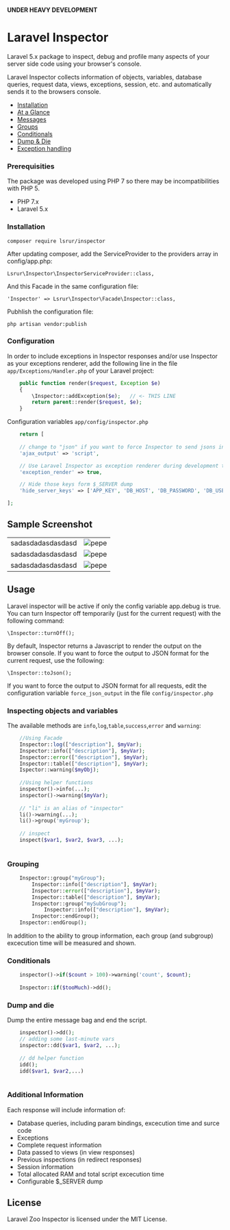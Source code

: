 **UNDER HEAVY DEVELOPMENT**

# Laravel Inspector
Laravel 5.x package to inspect, debug and profile many aspects of your server side code using your browser's console.

Laravel Inspector collects information of objects, variables, database queries, request data, views, exceptions, session, etc. and automatically sends it to the browsers console.

* [Installation](#installation)
* [At a Glance](#glance)
* [Messages](#messages)
* [Groups](#data)
* [Conditionals](#status)
* [Dump & Die](#errors)
* [Exception handling](#errors)


### Prerequisities
The package was developed using PHP 7 so there may be incompatibilities with PHP 5.

* PHP 7.x
* Laravel 5.x

### Installation
	composer require lsrur/inspector


After updating composer, add the ServiceProvider to the providers array in config/app.php:

	Lsrur\Inspector\InspectorServiceProvider::class,

  
And this Facade in the same configuration file:

	'Inspector' => Lsrur\Inspector\Facade\Inspector::class,
	
Pubhlish the configuration file:
	
	php artisan vendor:publish

### Configuration

In order to include exceptions in Inspector responses and/or use Inspector as your exceptions renderer, add the following line in the file <code>app/Exceptions/Handler.php</code> of your Laravel project:

```php    
    public function render($request, Exception $e)
    {
        \Inspector::addException($e); 	// <- THIS LINE
        return parent::render($request, $e);
    }  
```      

Configuration variables <code>app/config/inspector.php</code>

```php    
	return [
	
	// change to "json" if you want to force Inspector to send jsons instead of scritps 
	'ajax_output' => 'script',

	// Use Laravel Inspector as exception renderer during development time (app.debug=true)
	'exception_render' => true,

	// Hide those keys form $_SERVER dump
    'hide_server_keys' => ['APP_KEY', 'DB_HOST', 'DB_PASSWORD', 'DB_USERNAME', 'HTTP_COOKIE', 	'MAIL_PASSWORD', 'REDIS_PASSWORD'],

];

```

## Sample Screenshot

|||
|:-:|:-:|
| sadasdadasdasdasd | ![pepe](https://s31.postimg.org/fs5jjuh9j/006.png) |
| sadasdadasdasdasd | ![pepe](https://s31.postimg.org/fs5jjuh9j/006.png) |
| sadasdadasdasdasd | ![pepe](https://s31.postimg.org/fs5jjuh9j/006.png) |

## Usage
Laravel inspector will be active if only the config variable app.debug is true.  
You can turn Inspector off temporarily (just for the current request) with the following command:

	\Inspector::turnOff();

By default, Inspector returns a Javascript to render the output on the browser console. If you want to force the output to JSON format for the current request, use the following:

	\Inspector::toJson();
	
If you want to force the output to JSON format for all requests, edit the configuration variable 
`force_json_output` in the file `config/inspector.php`	

### Inspecting objects and variables
The available methods are <code>info</code>,<code>log</code>,<code>table</code>,<code>success</code>,<code>error</code> and <code>warning</code>:

```php	
	//Using Facade
	Inspector::log(["description"], $myVar);
	Inspector::info(["description"], $myVar);
	Inspector::error(["description"], $myVar);
	Inspector::table(["description"], $myVar);
	Ispector::warning($myObj);
		
	//Using helper functions
	inspector()->info(...);
	inspector()->warning($myVar);
	
	// "li" is an alias of "inspector"
	li()->warning(...);
	li()->group('myGroup');
	
	// inspect
	inspect($var1, $var2, $var3, ...);
	
```	
	
### Grouping
```php	
	Inspector::group("myGroup");
		Inspector::info(["description"], $myVar);
		Inspector::error(["description"], $myVar);
		Inspector::table(["description"], $myVar);
		Inspector::group("mySubGroup");
			Inspector::info(["description"], $myVar);
		Inspector::endGroup();
	Inspector::endGroup();
```		
In addition to the ability to group information, each group (and subgroup) excecution time will be measured and shown.

### Conditionals
```php	
	inspector()->if($count > 100)->warning('count', $count);
	
	Inspector::if($tooMuch)->dd();

```

### Dump and die

Dump the entire message bag and end the script.

```php	
	inspector()->dd();
	// adding some last-minute vars
	inspector::dd($var1, $var2, ...);
	
	// dd helper function
	idd();
	idd($var1, $var2,...)
	

```

### Additional Information 
Each response will include information of:

* Database queries, including param bindings, excecution time and surce code
* Exceptions
* Complete request information
* Data passed to views (in view responses)
* Previous inspections (in redirect responses)
* Session information
* Total allocated RAM and total script excecution time
* Configurable $_SERVER dump 
    
## License
Laravel Zoo Inspector is licensed under the MIT License.